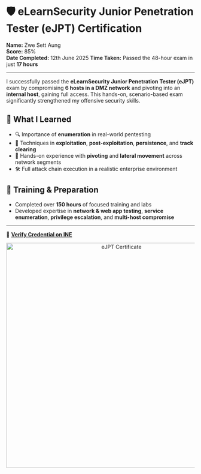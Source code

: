 # 🛡️ eLearnSecurity Junior Penetration Tester (eJPT) Certification

**Name:** Zwe Sett Aung  
**Score:** 85%  
**Date Completed:** 12th June 2025
**Time Taken:** Passed the 48-hour exam in just **17 hours**

---

I successfully passed the **eLearnSecurity Junior Penetration Tester (eJPT)** exam by compromising **6 hosts in a DMZ network** and pivoting into an **internal host**, gaining full access. This hands-on, scenario-based exam significantly strengthened my offensive security skills.

## 🧠 What I Learned

- 🔍 Importance of **enumeration** in real-world pentesting  
- 🧷 Techniques in **exploitation**, **post-exploitation**, **persistence**, and **track clearing**  
- 🔄 Hands-on experience with **pivoting** and **lateral movement** across network segments  
- 🛠️ Full attack chain execution in a realistic enterprise environment

## 📘 Training & Preparation

- Completed over **150 hours** of focused training and labs  
- Developed expertise in **network & web app testing**, **service enumeration**, **privilege escalation**, and **multi-host compromise**

---

📄 **[Verify Credential on INE](https://certs.ine.com/611ad75d-0308-481c-af31-0a89b2ac1c09)**

<p align="center">
  <img src="../images/eJPT-Certificate.png" alt="eJPT Certificate" width="600"/>
</p>
